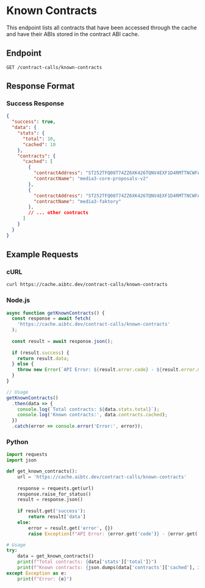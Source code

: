 # Known Contracts

This endpoint lists all contracts that have been accessed through the cache and have their ABIs stored in the contract ABI cache.

## Endpoint

```
GET /contract-calls/known-contracts
```

## Response Format

### Success Response
```json
{
  "success": true,
  "data": {
    "stats": {
      "total": 10,
      "cached": 10
    },
    "contracts": {
      "cached": [
        {
          "contractAddress": "ST252TFQ08T74ZZ6XK426TQNV4EXF1D4RMTTNCWFA",
          "contractName": "media3-core-proposals-v2"
        },
        {
          "contractAddress": "ST252TFQ08T74ZZ6XK426TQNV4EXF1D4RMTTNCWFA",
          "contractName": "media3-faktory"
        },
        // ... other contracts
      ]
    }
  }
}
```

## Example Requests

### cURL

```bash
curl https://cache.aibtc.dev/contract-calls/known-contracts
```

### Node.js

```javascript
async function getKnownContracts() {
  const response = await fetch(
    'https://cache.aibtc.dev/contract-calls/known-contracts'
  );
  
  const result = await response.json();
  
  if (result.success) {
    return result.data;
  } else {
    throw new Error(`API Error: ${result.error.code} - ${result.error.message}`);
  }
}

// Usage
getKnownContracts()
  .then(data => {
    console.log(`Total contracts: ${data.stats.total}`);
    console.log('Known contracts:', data.contracts.cached);
  })
  .catch(error => console.error('Error:', error));
```

### Python

```python
import requests
import json

def get_known_contracts():
    url = 'https://cache.aibtc.dev/contract-calls/known-contracts'
    
    response = requests.get(url)
    response.raise_for_status()
    result = response.json()
    
    if result.get('success'):
        return result['data']
    else:
        error = result.get('error', {})
        raise Exception(f"API Error: {error.get('code')} - {error.get('message')}")

# Usage
try:
    data = get_known_contracts()
    print(f"Total contracts: {data['stats']['total']}")
    print(f"Known contracts: {json.dumps(data['contracts']['cached'], indent=2)}")
except Exception as e:
    print(f"Error: {e}")
```
